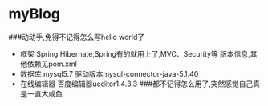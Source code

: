 # myBlog
###动动手,免得不记得怎么写hello world了
* 框架 Spring Hibernate,Spring有的就用上了,MVC、Security等 版本信息,其他依赖见pom.xml
* 数据库 mysql5.7 驱动版本mysql-connector-java-5.1.40
* 在线编辑器 百度编辑器ueditor1.4.3.3 
###都不记得怎么用了,突然感觉自己真是一直大咸鱼

